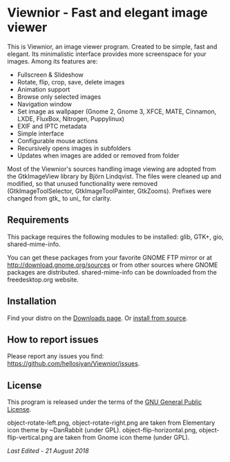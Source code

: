 # Viewnior - Fast and elegant image viewer

This is Viewnior, an image viewer program. Created to be simple, fast and elegant. Its minimalistic interface provides more screenspace for your images. Among its features are:

  * Fullscreen & Slideshow
  * Rotate, flip, crop, save, delete images
  * Animation support
  * Browse only selected images
  * Navigation window
  * Set image as wallpaper (Gnome 2, Gnome 3, XFCE, MATE, Cinnamon, LXDE, FluxBox, Nitrogen, Puppylinux)
  * EXIF and IPTC metadata
  * Simple interface
  * Configurable mouse actions
  * Recursively opens images in subfolders
  * Updates when images are added or removed from folder

Most of the Viewnior's sources handling image viewing are adopted from the GtkImageView library by Björn Lindqvist. The files were cleaned up and modified, so that unused functionality were removed (GtkImageToolSelector, GtkImageToolPainter, GtkZooms). Prefixes were changed from gtk_ to uni_ for clarity.

## Requirements

This package requires the following modules to be installed: glib, GTK+, gio, shared-mime-info.

You can get these packages from your favorite GNOME FTP mirror or at <http://download.gnome.org/sources> or from other sources where GNOME packages are distributed. shared-mime-info can be downloaded from the freedesktop.org website.

## Installation

Find your distro on the [Downloads page](https://siyanpanayotov.com/project/viewnior/download). Or [install from source](https://siyanpanayotov.com/project/viewnior/download#source-code).

## How to report issues

Please report any issues you find: <https://github.com/hellosiyan/Viewnior/issues>.

## License

This program is released under the terms of the [GNU General Public License](https://opensource.org/licenses/gpl-3.0.html).

object-rotate-left.png, object-rotate-right.png are taken from Elementary icon theme by ~DanRabbit (under GPL). object-flip-horizontal.png, object-flip-vertical.png are taken from Gnome icon theme (under GPL).

*Last Edited - 21 August 2018*
